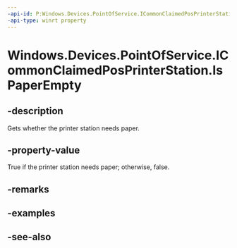 ```yaml
---
-api-id: P:Windows.Devices.PointOfService.ICommonClaimedPosPrinterStation.IsPaperEmpty
-api-type: winrt property
---
```


<!-- Property syntax
public bool IsPaperEmpty { get; }
-->

# Windows.Devices.PointOfService.ICommonClaimedPosPrinterStation.IsPaperEmpty

## -description
Gets whether the printer station needs paper.

## -property-value
True if the printer station needs paper; otherwise, false.

## -remarks

## -examples

## -see-also
